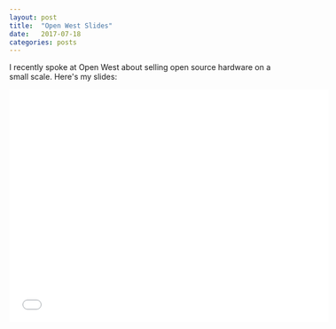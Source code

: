 ```yaml
---
layout: post
title:  "Open West Slides"
date:   2017-07-18
categories: posts
---
```


I recently spoke at Open West about selling open source hardware on a small scale. Here's my slides:

<iframe src="//slides.com/daviddegraw/deck/embed" width="576" height="420" scrolling="no" frameborder="0" webkitallowfullscreen mozallowfullscreen allowfullscreen></iframe>
